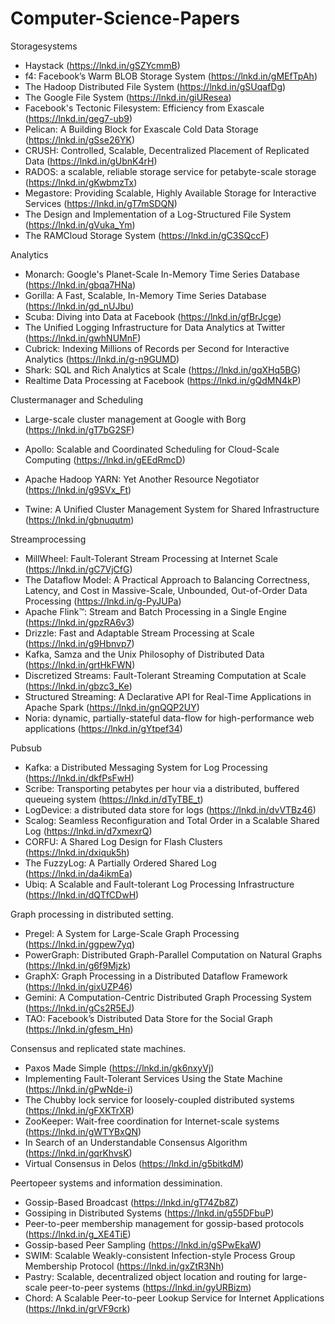 # Computer-Science-Papers


Storagesystems
- Haystack (https://lnkd.in/gSZYcmmB)
- f4: Facebook’s Warm BLOB Storage System (https://lnkd.in/gMEfTpAh)
- The Hadoop Distributed File System (https://lnkd.in/gSUqafDg)
- The Google File System (https://lnkd.in/giUResea)
- Facebook's Tectonic Filesystem: Efficiency from Exascale (https://lnkd.in/geg7-ub9)
- Pelican: A Building Block for Exascale Cold Data Storage (https://lnkd.in/gSse26YK)
- CRUSH: Controlled, Scalable, Decentralized Placement of Replicated Data (https://lnkd.in/gUbnK4rH)
- RADOS: a scalable, reliable storage service for petabyte-scale storage (https://lnkd.in/gKwbmzTx)
- Megastore: Providing Scalable, Highly Available Storage for Interactive Services (https://lnkd.in/gT7mSDQN)
- The Design and Implementation of a Log-Structured File System (https://lnkd.in/gVuka_Ym)
- The RAMCloud Storage System (https://lnkd.in/gC3SQccF)

Analytics

- Monarch: Google's Planet-Scale In-Memory Time Series Database (https://lnkd.in/gbqa7HNa)
- Gorilla: A Fast, Scalable, In-Memory Time Series Database (https://lnkd.in/gd_nUJbu)
- Scuba: Diving into Data at Facebook (https://lnkd.in/gfBrJcge)
- The Unified Logging Infrastructure for Data Analytics at Twitter (https://lnkd.in/gwhNUMnF)
- Cubrick: Indexing Millions of Records per Second for Interactive Analytics (https://lnkd.in/g-n9GUMD)
- Shark: SQL and Rich Analytics at Scale (https://lnkd.in/gqXHq5BG)
- Realtime Data Processing at Facebook (https://lnkd.in/gQdMN4kP)

Clustermanager and Scheduling 

- Large-scale cluster management at Google with Borg (https://lnkd.in/gT7bG2SF)

- Apollo: Scalable and Coordinated Scheduling for Cloud-Scale Computing (https://lnkd.in/gEEdRmcD)

- Apache Hadoop YARN: Yet Another Resource Negotiator (https://lnkd.in/g9SVx_Ft)

- Twine: A Unified Cluster Management System for Shared Infrastructure (https://lnkd.in/gbnuqutm)


Streamprocessing

- MillWheel: Fault-Tolerant Stream Processing at Internet Scale (https://lnkd.in/gC7VjCfG)
- The Dataflow Model: A Practical Approach to Balancing Correctness, Latency, and Cost in Massive-Scale, Unbounded, Out-of-Order Data Processing (https://lnkd.in/g-PyJUPa)
- Apache Flink™: Stream and Batch Processing in a Single Engine (https://lnkd.in/gpzRA6v3)
- Drizzle: Fast and Adaptable Stream Processing at Scale (https://lnkd.in/g9Hbnvp7)
- Kafka, Samza and the Unix Philosophy of Distributed Data (https://lnkd.in/grtHkFWN)
- Discretized Streams: Fault-Tolerant Streaming Computation at Scale (https://lnkd.in/gbzc3_Ke)
- Structured Streaming: A Declarative API for Real-Time Applications in Apache Spark (https://lnkd.in/gnQQP2UY)
- Noria: dynamic, partially-stateful data-flow for high-performance web applications (https://lnkd.in/gYtpef34)

Pubsub

- Kafka: a Distributed Messaging System for Log Processing (https://lnkd.in/dkfPsFwH)
- Scribe: Transporting petabytes per hour via a distributed, buffered queueing system (https://lnkd.in/dTyTBE_t)
- LogDevice: a distributed data store for logs (https://lnkd.in/dvVTBz46)
- Scalog: Seamless Reconfiguration and Total Order in a Scalable Shared Log (https://lnkd.in/d7xmexrQ)
- CORFU: A Shared Log Design for Flash Clusters (https://lnkd.in/dxiquk5h)
- The FuzzyLog: A Partially Ordered Shared Log (https://lnkd.in/da4ikmEa)
- Ubiq: A Scalable and Fault-tolerant Log Processing Infrastructure (https://lnkd.in/dQTfCDwH)

Graph processing in distributed setting.

- Pregel: A System for Large-Scale Graph Processing (https://lnkd.in/ggpew7yq)
- PowerGraph: Distributed Graph-Parallel Computation on Natural Graphs (https://lnkd.in/g6f9Mjzk)
- GraphX: Graph Processing in a Distributed Dataflow Framework (https://lnkd.in/gixUZP46)
- Gemini: A Computation-Centric Distributed Graph Processing System (https://lnkd.in/gCs2R5EJ)
- TAO: Facebook’s Distributed Data Store for the Social Graph (https://lnkd.in/gfesm_Hn)


Consensus and replicated state machines.
- Paxos Made Simple (https://lnkd.in/gk6nxyVj)
- Implementing Fault-Tolerant Services Using the State Machine (https://lnkd.in/gPwNde-i)
- The Chubby lock service for loosely-coupled distributed systems (https://lnkd.in/gFXKTrXR)
- ZooKeeper: Wait-free coordination for Internet-scale systems (https://lnkd.in/gWTYBxQN)
- In Search of an Understandable Consensus Algorithm (https://lnkd.in/gqrKhvsK)
- Virtual Consensus in Delos (https://lnkd.in/g5bitkdM)

Peertopeer systems and information dessimination.
- Gossip-Based Broadcast (https://lnkd.in/gT74Zb8Z)
- Gossiping in Distributed Systems (https://lnkd.in/g55DFbuP)
- Peer-to-peer membership management for gossip-based protocols (https://lnkd.in/g_XE4TiE)
- Gossip-based Peer Sampling (https://lnkd.in/gSPwEkaW)
- SWIM: Scalable Weakly-consistent Infection-style Process Group Membership Protocol (https://lnkd.in/gxZtR3Nh)
- Pastry: Scalable, decentralized object location and routing for large-scale peer-to-peer systems (https://lnkd.in/gyURBizm)
- Chord: A Scalable Peer-to-peer Lookup Service for Internet Applications (https://lnkd.in/grVF9crk)

